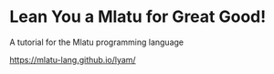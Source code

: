 # Lean You a Mlatu for Great Good!

A tutorial for the Mlatu programming language

https://mlatu-lang.github.io/lyam/
